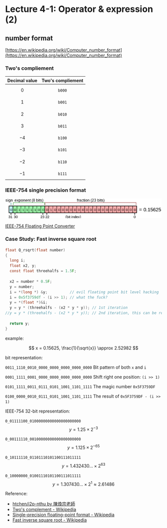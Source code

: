 # Lecture 4-1: Operator & expression (2)

## number format

[https://en.wikipedia.org/wiki/Computer_number_format](https://en.wikipedia.org/wiki/Computer_number_format)

### Two's compliement

| Decimal value | Two's compliement |
| :-----------: | :---------------: |
|     $$0$$     |      `b000`       |
|     $$1$$     |      `b001`       |
|     $$2$$     |      `b010`       |
|     $$3$$     |      `b011`       |
|    $$-4$$     |      `b100`       |
|    $$-3$$     |      `b101`       |
|    $$-2$$     |      `b110`       |
|    $$-1$$     |      `b111`       |

### IEEE-754 single precision format

![IEEE-754 single precision](img/640px-Float_example.svg.png)

[IEEE-754 Floating Point Converter](https://www.h-schmidt.net/FloatConverter/IEEE754.html)

### Case Study: Fast inverse square root

``` c
float Q_rsqrt(float number)
{
  long i;
  float x2, y;
  const float threehalfs = 1.5F;

  x2 = number * 0.5F;
  y = number;
  i = *(long *) &y;          // evil floating point bit level hacking
  i = 0x5f3759df - (i >> 1); // what the fuck?
  y = *(float *)&i;
  y = y * (threehalfs - (x2 * y * y)); // 1st iteration
//y = y * (threehalfs - (x2 * y * y)); // 2nd iteration, this can be removed

  return y;
}
```

example:

$$ x = 0.15625, \frac{1}{\sqrt{x}} \approx 2.52982 $$

bit representation:

`0011_1110_0010_0000_0000_0000_0000_0000`  Bit pattern of both `x` and `i`

`0001_1111_0001_0000_0000_0000_0000_0000`  Shift right one position: `(i >> 1)`

`0101_1111_0011_0111_0101_1001_1101_1111`  The magic number `0x5F3759DF`

`0100_0000_0010_0111_0101_1001_1101_1111`  The result of `0x5F3759DF - (i >> 1)`


IEEE-754 32-bit representation:

`0_01111100_01000000000000000000000`  $$ y = 1.25 \times 2^{-3} $$

`0_00111110_00100000000000000000000`  $$ y = 1.125 \times 2^{-65} $$

`0_10111110_01101110101100111011111`  $$ y = 1.432430... \times 2^{63} $$

`0_10000000_01001110101100111011111`  $$ y = 1.307430... \times 2^{1} \approx 2.61486 $$

Reference:
* [htchen/i2p-nthu by 陳煥宗老師](https://github.com/htchen/i2p-nthu/tree/master/%E7%A8%8B%E5%BC%8F%E8%A8%AD%E8%A8%88%E4%B8%80/Introduction%20to%20programming)
* [Two's complement - Wikipedia](https://en.wikipedia.org/wiki/Two%27s_complement)
* [Single-precision floating-point format - Wikipedia](https://en.wikipedia.org/wiki/Single-precision_floating-point_format)
* [Fast inverse square root - Wikipedia](https://en.wikipedia.org/wiki/Fast_inverse_square_root)
